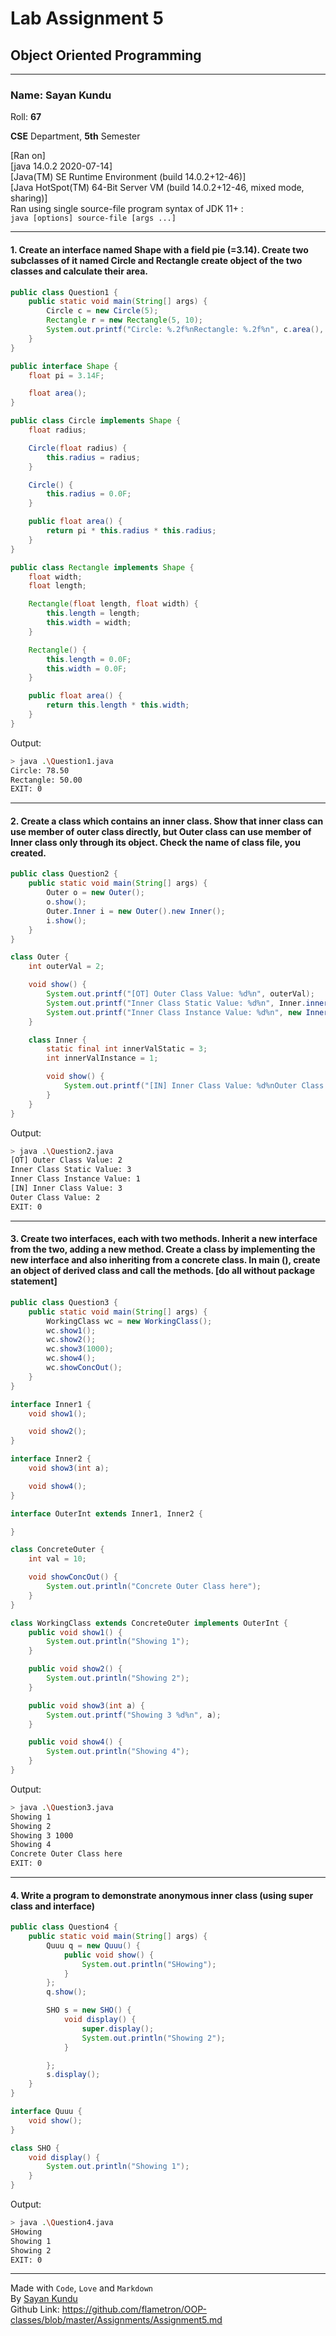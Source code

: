 # Lab Assignment 5

## Object Oriented Programming

---

### **Name: Sayan Kundu**  

Roll: **67**  

**CSE** Department, **5th** Semester

[Ran on]  
[java 14.0.2 2020-07-14]  
[Java(TM) SE Runtime Environment (build 14.0.2+12-46)]  
[Java HotSpot(TM) 64-Bit Server VM (build 14.0.2+12-46, mixed mode, sharing)]  
Ran using single source-file program syntax of JDK 11+ :  
`java [options] source-file [args ...]`

---

#### **1. Create an interface named Shape with a field pie (=3.14). Create two subclasses of it named Circle and Rectangle create object of the two classes and calculate their area.**

```java
public class Question1 {
    public static void main(String[] args) {
        Circle c = new Circle(5);
        Rectangle r = new Rectangle(5, 10);
        System.out.printf("Circle: %.2f%nRectangle: %.2f%n", c.area(), r.area());
    }
}

public interface Shape {
    float pi = 3.14F;

    float area();
}

public class Circle implements Shape {
    float radius;

    Circle(float radius) {
        this.radius = radius;
    }

    Circle() {
        this.radius = 0.0F;
    }

    public float area() {
        return pi * this.radius * this.radius;
    }
}

public class Rectangle implements Shape {
    float width;
    float length;

    Rectangle(float length, float width) {
        this.length = length;
        this.width = width;
    }

    Rectangle() {
        this.length = 0.0F;
        this.width = 0.0F;
    }

    public float area() {
        return this.length * this.width;
    }
}
```

Output:  

```bash
> java .\Question1.java
Circle: 78.50
Rectangle: 50.00
EXIT: 0
```

---

#### **2. Create a class which contains an inner class. Show that inner class can use member of outer class directly, but Outer class can use member of Inner class only through its object. Check the name of class file, you created.**

```java
public class Question2 {
    public static void main(String[] args) {
        Outer o = new Outer();
        o.show();
        Outer.Inner i = new Outer().new Inner();
        i.show();
    }
}

class Outer {
    int outerVal = 2;

    void show() {
        System.out.printf("[OT] Outer Class Value: %d%n", outerVal);
        System.out.printf("Inner Class Static Value: %d%n", Inner.innerValStatic);
        System.out.printf("Inner Class Instance Value: %d%n", new Inner().innerValInstance);
    }

    class Inner {
        static final int innerValStatic = 3;
        int innerValInstance = 1;

        void show() {
            System.out.printf("[IN] Inner Class Value: %d%nOuter Class Value: %d%n", innerValStatic, outerVal);
        }
    }
}

```

Output:  

```bash
> java .\Question2.java
[OT] Outer Class Value: 2
Inner Class Static Value: 3
Inner Class Instance Value: 1
[IN] Inner Class Value: 3
Outer Class Value: 2
EXIT: 0
```

---

#### **3. Create two interfaces, each with two methods. Inherit a new interface from the two, adding a new method. Create a class by implementing the new interface and also inheriting from a concrete class. In main (), create an object of derived class and call the methods. [do all without package statement]**

```java
public class Question3 {
    public static void main(String[] args) {
        WorkingClass wc = new WorkingClass();
        wc.show1();
        wc.show2();
        wc.show3(1000);
        wc.show4();
        wc.showConcOut();
    }
}

interface Inner1 {
    void show1();

    void show2();
}

interface Inner2 {
    void show3(int a);

    void show4();
}

interface OuterInt extends Inner1, Inner2 {

}

class ConcreteOuter {
    int val = 10;

    void showConcOut() {
        System.out.println("Concrete Outer Class here");
    }
}

class WorkingClass extends ConcreteOuter implements OuterInt {
    public void show1() {
        System.out.println("Showing 1");
    }

    public void show2() {
        System.out.println("Showing 2");
    }

    public void show3(int a) {
        System.out.printf("Showing 3 %d%n", a);
    }

    public void show4() {
        System.out.println("Showing 4");
    }
}
```

Output:  

```bash
> java .\Question3.java
Showing 1
Showing 2
Showing 3 1000
Showing 4
Concrete Outer Class here
EXIT: 0
```

---

#### **4. Write a program to demonstrate anonymous inner class (using super class and interface)**

```java
public class Question4 {
    public static void main(String[] args) {
        Quuu q = new Quuu() {
            public void show() {
                System.out.println("SHowing");
            }
        };
        q.show();

        SHO s = new SHO() {
            void display() {
                super.display();
                System.out.println("Showing 2");
            }

        };
        s.display();
    }
}

interface Quuu {
    void show();
}

class SHO {
    void display() {
        System.out.println("Showing 1");
    }
}
```

Output:  

```bash
> java .\Question4.java
SHowing
Showing 1
Showing 2
EXIT: 0
```

---

Made with `Code`, `Love` and `Markdown`  
By [Sayan Kundu](https://github.com/flametron/)  
Github Link: https://github.com/flametron/OOP-classes/blob/master/Assignments/Assignment5.md